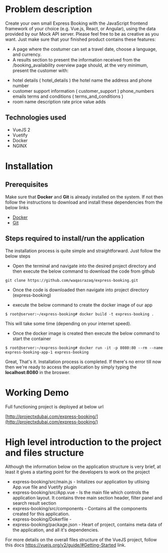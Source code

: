 # Problem description
Create your own small Express Booking with the JavaScript frontend framework of your choice (e.g. Vue.js, React, or Angular), using the data provided by our Mock API server. 
Please feel free to be as creative as you want. Just make sure that your finished product contains these features:


* A page where the costumer can set a travel date, choose a language, and currency.
* A results section to present the information received from the /booking_availability overview page should, at the very minimum, present the customer with: 

- hotel details ( hotel_details )
  the hotel name
  the address and phone number
- customer support information ( customer_support )
  phone_numbers
  emails
  terms and conditions ( terms_and_conditions )
- room name description rate price value adds

## Technologies used
* VueJS 2
* Vuetify
* Docker
* NGINX


# Installation 

## Prerequisites

Make sure that **Docker** and **Git** is already installed on the system. If not then follow the instructions to download and install these dependencies from the below links
* [Docker](https://www.docker.com/)
* [Git](https://git-scm.com/downloads)

## Steps required to install/run the application
The installation process is quite simple and straightforward. Just follow the below steps

- Open the terminal and navigate into the desired project directory and then execute the below command to download the code from github
```
git clone https://github.com/waqasrazaq/express-booking.git
```

- Once the code is downloaded then navigate into project directory (express-booking)

-  execute the below command to create the docker image of our app
```
$ root@server:~/express-booking# docker build -t express-booking .
```
This will take some time (depending on your internet speed). 

- Once the docker image is created then execute the below command to start the container
```
$ root@server:~/express-booking# docker run -it -p 8080:80 --rm --name express-booking-app-1 express-booking

```

Great, That's it. Installation process is completed. If there's no error till now then we're ready to access the application by simply typing the **localhost:8080** in the broswer.
 

# Working Demo 
Full functioning project is deployed at below url

[http://projectxdubai.com/express-booking/](http://projectxdubai.com/express-booking/)

# High level introduction to the project and files structure
Although the information below on the application structure is very brief, at least it gives a starting point for the developers to work on the project

* express-booking/src/main.js - Initalizes our application by utlising App.vue file and Vuetify plugin
* express-booking/src/App.vue - Is the main file which controls the application layout. It contains three main section header, filter panel and search result section 
* express-booking/src/components - Contains all the components created for this application.
* express-booking/Dokerfile - 
* express-booking/package.json - Heart of project, contains meta data of the application, and all it's dependencies.

For more details on the overall files structure of the VueJS project, follow this docs https://vuejs.org/v2/guide/#Getting-Started link.

